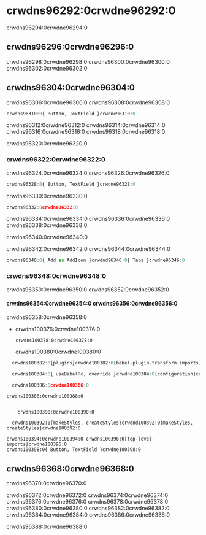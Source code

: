 # crwdns96292:0crwdne96292:0

<p class="description">crwdns96294:0crwdne96294:0</p>

## crwdns96296:0crwdne96296:0

crwdns96298:0crwdne96298:0 crwdns96300:0crwdne96300:0 crwdns96302:0crwdne96302:0

## crwdns96304:0crwdne96304:0

crwdns96306:0crwdne96306:0 crwdns96308:0crwdne96308:0

```js
crwdns96310:0{ Button, TextField }crwdne96310:0
```

crwdns96312:0crwdne96312:0 crwdns96314:0crwdne96314:0 crwdns96316:0crwdne96316:0 crwdns96318:0crwdne96318:0

crwdns96320:0crwdne96320:0

### crwdns96322:0crwdne96322:0

crwdns96324:0crwdne96324:0 crwdns96326:0crwdne96326:0

```js
crwdns96328:0{ Button, TextField }crwdne96328:0
```

crwdns96330:0crwdne96330:0

```js
crwdns96332:0crwdne96332:0
```

crwdns96334:0crwdne96334:0 crwdns96336:0crwdne96336:0 crwdns96338:0crwdne96338:0

crwdns96340:0crwdne96340:0

crwdns96342:0crwdne96342:0 crwdns96344:0crwdne96344:0

```js
crwdns96346:0{ Add as AddIcon }crwdnd96346:0{ Tabs }crwdne96346:0
```

### crwdns96348:0crwdne96348:0

crwdns96350:0crwdne96350:0 crwdns96352:0crwdne96352:0

#### crwdns96354:0crwdne96354:0 crwdns96356:0crwdne96356:0

crwdns96358:0crwdne96358:0

- crwdns100376:0crwdne100376:0
    
    `crwdns100378:0crwdne100378:0`
    
    crwdns100380:0crwdne100380:0

```js
  crwdns100382:0{plugins}crwdnd100382:0[babel-plugin-transform-imports]crwdnd100382:0${member}crwdnd100382:0${member}crwdnd100382:0${member}crwdnd100382:0${member}crwdnd100382:0{plugins}crwdne100382:0 

  crwdns100384:0{ useBabelRc, override }crwdnd100384:0[configuration]crwdne100384:0

  crwdns100386:0crwdne100386:0
```

    crwdns100388:0crwdne100388:0
    

        crwdns100390:0crwdne100390:0
    
      crwdns100392:0{makeStyles, createStyles}crwdnd100392:0{makeStyles, createStyles}crwdne100392:0
    
    crwdns100394:0crwdne100394:0 crwdns100396:0[top-level-imports]crwdne100396:0
    crwdns100398:0{ Button, TextField }crwdne100398:0
    

## crwdns96368:0crwdne96368:0

crwdns96370:0crwdne96370:0

crwdns96372:0crwdne96372:0 crwdns96374:0crwdne96374:0 crwdns96376:0crwdne96376:0 crwdns96378:0crwdne96378:0 crwdns96380:0crwdne96380:0 crwdns96382:0crwdne96382:0 crwdns96384:0crwdne96384:0 crwdns96386:0crwdne96386:0

crwdns96388:0crwdne96388:0